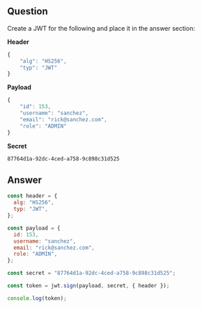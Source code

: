 ## Question

Create a JWT for the following and place it in the answer section:

**Header**

```js
{
    "alg": "HS256",
    "typ": "JWT"
}
```

**Payload**

```js
{
    "id": 153,
    "username": "sanchez",
    "email": "rick@sanchez.com",
    "role": "ADMIN"
}
```

**Secret**

```
87764d1a-92dc-4ced-a758-9c898c31d525
```

## Answer

```js
const header = {
  alg: "HS256",
  typ: "JWT",
};

const payload = {
  id: 153,
  username: "sanchez",
  email: "rick@sanchez.com",
  role: "ADMIN",
};

const secret = "87764d1a-92dc-4ced-a758-9c898c31d525";

const token = jwt.sign(payload, secret, { header });

console.log(token);
```
